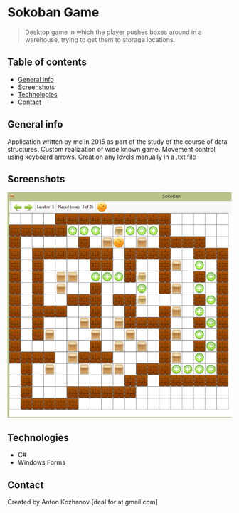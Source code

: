 # Sokoban Game
> Desktop game in which the player pushes boxes around in a warehouse, trying to get them to storage locations.

## Table of contents
* [General info](#general-info)
* [Screenshots](#screenshots)
* [Technologies](#technologies)
* [Contact](#contact)

## General info
Application written by me in 2015 as part of the study of the course of data structures.
Custom realization of wide known game. Movement control using keyboard arrows. Creation any levels manually in a .txt file

## Screenshots
![1](./img/1.png)


## Technologies
* C#
* Windows Forms

## Contact
Created by Anton Kozhanov [deal.for at gmail.com]
